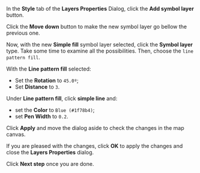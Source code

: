 In the **Style** tab of the **Layers Properties** Dialog, click the **Add symbol layer** button.

Click the **Move down** button to make the new symbol layer go bellow the previous one.

Now, with the new **Simple fill** symbol layer selected, click the **Symbol layer** type. Take some time to examine all the possibilities. Then, choose the `line pattern fill`.

With the **Line pattern fill** selected:

- Set the **Rotation** to `45.0º`;
- Set **Distance** to `3`.

Under **Line pattern fill**, click **simple line** and:

- set the **Color** to `Blue (#1f78b4)`;
- set **Pen Width** to `0.2`.

Click **Apply** and move the dialog aside to check the changes in the map canvas.

If you are pleased with the changes, click **OK** to apply the changes and close the **Layers Properties** dialog.

Click **Next step** once you are done.